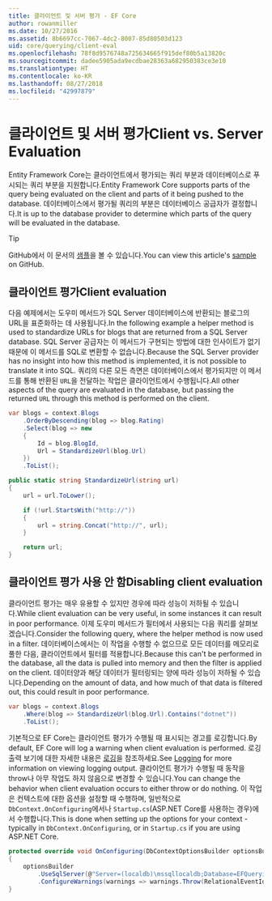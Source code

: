 ```yaml
---
title: 클라이언트 및 서버 평가 - EF Core
author: rowanmiller
ms.date: 10/27/2016
ms.assetid: 8b6697cc-7067-4dc2-8007-85d80503d123
uid: core/querying/client-eval
ms.openlocfilehash: 78f8d9576748a725634665f915def80b5a13820c
ms.sourcegitcommit: dadee5905ada9ecdbae28363a682950383ce3e10
ms.translationtype: HT
ms.contentlocale: ko-KR
ms.lasthandoff: 08/27/2018
ms.locfileid: "42997879"
---
```

# <a name="client-vs-server-evaluation"></a><span data-ttu-id="bebb9-102">클라이언트 및 서버 평가</span><span class="sxs-lookup"><span data-stu-id="bebb9-102">Client vs. Server Evaluation</span></span>

<span data-ttu-id="bebb9-103">Entity Framework Core는 클라이언트에서 평가되는 쿼리 부분과 데이터베이스로 푸시되는 쿼리 부분을 지원합니다.</span><span class="sxs-lookup"><span data-stu-id="bebb9-103">Entity Framework Core supports parts of the query being evaluated on the client and parts of it being pushed to the database.</span></span> <span data-ttu-id="bebb9-104">데이터베이스에서 평가될 쿼리의 부분은 데이터베이스 공급자가 결정합니다.</span><span class="sxs-lookup"><span data-stu-id="bebb9-104">It is up to the database provider to determine which parts of the query will be evaluated in the database.</span></span>

> [!TIP]  
> <span data-ttu-id="bebb9-105">GitHub에서 이 문서의 [샘플](https://github.com/aspnet/EntityFramework.Docs/tree/master/samples/core/Querying)을 볼 수 있습니다.</span><span class="sxs-lookup"><span data-stu-id="bebb9-105">You can view this article's [sample](https://github.com/aspnet/EntityFramework.Docs/tree/master/samples/core/Querying) on GitHub.</span></span>

## <a name="client-evaluation"></a><span data-ttu-id="bebb9-106">클라이언트 평가</span><span class="sxs-lookup"><span data-stu-id="bebb9-106">Client evaluation</span></span>

<span data-ttu-id="bebb9-107">다음 예제에서는 도우미 메서드가 SQL Server 데이터베이스에 반환되는 블로그의 URL을 표준화하는 데 사용됩니다.</span><span class="sxs-lookup"><span data-stu-id="bebb9-107">In the following example a helper method is used to standardize URLs for blogs that are returned from a SQL Server database.</span></span> <span data-ttu-id="bebb9-108">SQL Server 공급자는 이 메서드가 구현되는 방법에 대한 인사이트가 없기 때문에 이 메서드를 SQL로 변환할 수 없습니다.</span><span class="sxs-lookup"><span data-stu-id="bebb9-108">Because the SQL Server provider has no insight into how this method is implemented, it is not possible to translate it into SQL.</span></span> <span data-ttu-id="bebb9-109">쿼리의 다른 모든 측면은 데이터베이스에서 평가되지만 이 메서드를 통해 반환된 `URL`을 전달하는 작업은 클라이언트에서 수행됩니다.</span><span class="sxs-lookup"><span data-stu-id="bebb9-109">All other aspects of the query are evaluated in the database, but passing the returned `URL` through this method is performed on the client.</span></span>

<!-- [!code-csharp[Main](samples/core/Querying/Querying/ClientEval/Sample.cs?highlight=6)] -->
``` csharp
var blogs = context.Blogs
    .OrderByDescending(blog => blog.Rating)
    .Select(blog => new
    {
        Id = blog.BlogId,
        Url = StandardizeUrl(blog.Url)
    })
    .ToList();
```

<!-- [!code-csharp[Main](samples/core/Querying/Querying/ClientEval/Sample.cs)] -->
``` csharp
public static string StandardizeUrl(string url)
{
    url = url.ToLower();

    if (!url.StartsWith("http://"))
    {
        url = string.Concat("http://", url);
    }

    return url;
}
```

## <a name="disabling-client-evaluation"></a><span data-ttu-id="bebb9-110">클라이언트 평가 사용 안 함</span><span class="sxs-lookup"><span data-stu-id="bebb9-110">Disabling client evaluation</span></span>

<span data-ttu-id="bebb9-111">클라이언트 평가는 매우 유용할 수 있지만 경우에 따라 성능이 저하될 수 있습니다.</span><span class="sxs-lookup"><span data-stu-id="bebb9-111">While client evaluation can be very useful, in some instances it can result in poor performance.</span></span> <span data-ttu-id="bebb9-112">이제 도우미 메서드가 필터에서 사용되는 다음 쿼리를 살펴보겠습니다.</span><span class="sxs-lookup"><span data-stu-id="bebb9-112">Consider the following query, where the helper method is now used in a filter.</span></span> <span data-ttu-id="bebb9-113">데이터베이스에서는 이 작업을 수행할 수 없으므로 모든 데이터를 메모리로 풀한 다음, 클라이언트에서 필터를 적용합니다.</span><span class="sxs-lookup"><span data-stu-id="bebb9-113">Because this can't be performed in the database, all the data is pulled into memory and then the filter is applied on the client.</span></span> <span data-ttu-id="bebb9-114">데이터양과 해당 데이터가 필터링되는 양에 따라 성능이 저하될 수 있습니다.</span><span class="sxs-lookup"><span data-stu-id="bebb9-114">Depending on the amount of data, and how much of that data is filtered out, this could result in poor performance.</span></span>

<!-- [!code-csharp[Main](samples/core/Querying/Querying/ClientEval/Sample.cs)] -->
``` csharp
var blogs = context.Blogs
    .Where(blog => StandardizeUrl(blog.Url).Contains("dotnet"))
    .ToList();
```

<span data-ttu-id="bebb9-115">기본적으로 EF Core는 클라이언트 평가가 수행될 때 표시되는 경고를 로깅합니다.</span><span class="sxs-lookup"><span data-stu-id="bebb9-115">By default, EF Core will log a warning when client evaluation is performed.</span></span> <span data-ttu-id="bebb9-116">로깅 출력 보기에 대한 자세한 내용은 [로깅](../miscellaneous/logging.md)을 참조하세요.</span><span class="sxs-lookup"><span data-stu-id="bebb9-116">See [Logging](../miscellaneous/logging.md) for more information on viewing logging output.</span></span> <span data-ttu-id="bebb9-117">클라이언트 평가가 수행될 때 동작을 throw나 아무 작업도 하지 않음으로 변경할 수 있습니다.</span><span class="sxs-lookup"><span data-stu-id="bebb9-117">You can change the behavior when client evaluation occurs to either throw or do nothing.</span></span> <span data-ttu-id="bebb9-118">이 작업은 컨텍스트에 대한 옵션을 설정할 때 수행하며, 일반적으로 `DbContext.OnConfiguring`에서나 `Startup.cs`(ASP.NET Core를 사용하는 경우)에서 수행합니다.</span><span class="sxs-lookup"><span data-stu-id="bebb9-118">This is done when setting up the options for your context - typically in `DbContext.OnConfiguring`, or in `Startup.cs` if you are using ASP.NET Core.</span></span>

<!-- [!code-csharp[Main](samples/core/Querying/Querying/ClientEval/ThrowOnClientEval/BloggingContext.cs?highlight=5)] -->
``` csharp
protected override void OnConfiguring(DbContextOptionsBuilder optionsBuilder)
{
    optionsBuilder
        .UseSqlServer(@"Server=(localdb)\mssqllocaldb;Database=EFQuerying;Trusted_Connection=True;")
        .ConfigureWarnings(warnings => warnings.Throw(RelationalEventId.QueryClientEvaluationWarning));
}
```
